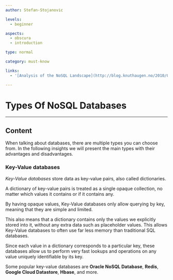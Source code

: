 ```yaml
---
author: Stefan-Stojanovic

levels:
  - beginner

aspects:
  - obscura
  - introduction

type: normal

category: must-know

links:
  - '[Analysis of the NoSQL Landscape](http://blog.knuthaugen.no/2010/03/the-nosql-landscape.html){website}'

---
```


# Types Of NoSQL Databases

---

## Content

When talking about databases, there are multiple types you can choose from. In the following insights we will present the main types with their advantages and disadvantages.

### Key-Value databases

*Key-Value databases* store data as key-value pairs, also called dictionaries.

A dictionary of key-value pairs is treated as a single opaque collection, no matter which values it contains or if it contains any.

By having opaque values, Key-Value databases only allow querying by key, meaning that they are simple and limited.

This also means that a dictionary contains only the values we explicitly stored into it, without any extra data such as placeholder values. This allows Key-Value databases to often use far less memory than traditional SQL databases.

Since each value in a dictionary corresponds to a particular key, these databases allow us to perform very fast lookups and operations on any value uniquely identifiable by its key.

Some popular key-value databases are **Oracle NoSQL Database**, **Redis**, **Google Cloud Datastore**, **Hbase**, and more.